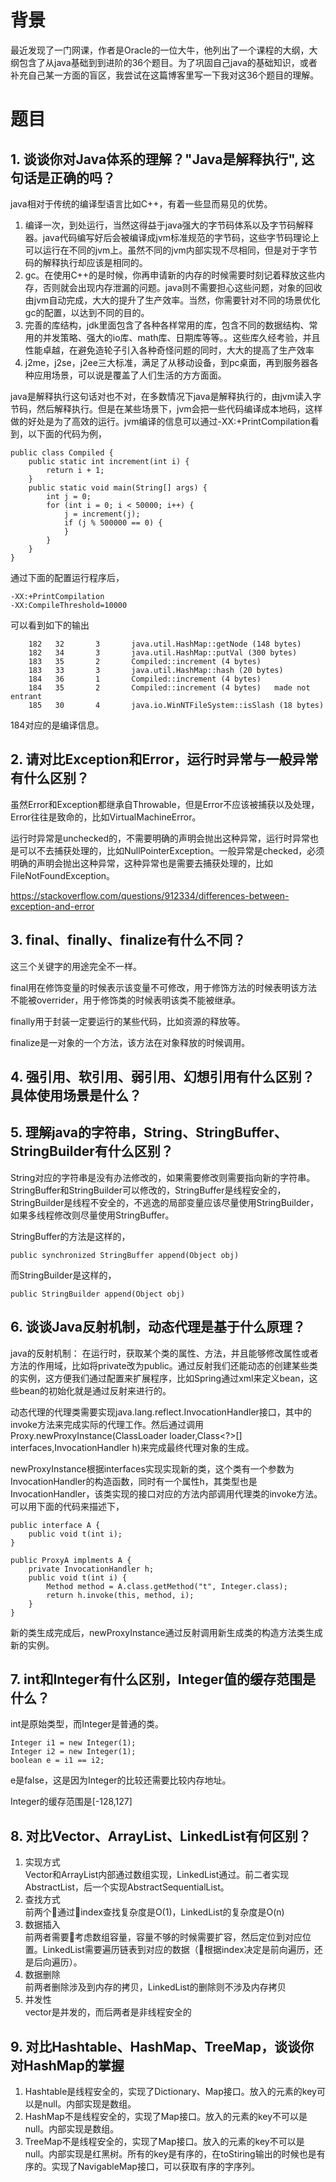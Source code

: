 # 背景

最近发现了一门网课，作者是Oracle的一位大牛，他列出了一个课程的大纲，大纲包含了从java基础到到进阶的36个题目。为了巩固自己java的基础知识，或者补充自己某一方面的盲区，我尝试在这篇博客里写一下我对这36个题目的理解。

# 题目

## 1. 谈谈你对Java体系的理解？"Java是解释执行", 这句话是正确的吗？

java相对于传统的编译型语言比如C++，有着一些显而易见的优势。
1) 编译一次，到处运行，当然这得益于java强大的字节码体系以及字节码解释器。java代码编写好后会被编译成jvm标准规范的字节码，这些字节码理论上可以运行在不同的jvm上。虽然不同的jvm内部实现不尽相同，但是对于字节码的解释执行却应该是相同的。
2) gc。在使用C++的是时候，你再申请新的内存的时候需要时刻记着释放这些内存，否则就会出现内存泄漏的问题。java则不需要担心这些问题，对象的回收由jvm自动完成，大大的提升了生产效率。当然，你需要针对不同的场景优化gc的配置，以达到不同的目的。
3) 完善的库结构，jdk里面包含了各种各样常用的库，包含不同的数据结构、常用的并发策略、强大的io库、math库、日期库等等。。这些库久经考验，并且性能卓越，在避免造轮子引入各种奇怪问题的同时，大大的提高了生产效率
4) j2me，j2se，j2ee三大标准，满足了从移动设备，到pc桌面，再到服务器各种应用场景，可以说是覆盖了人们生活的方方面面。

java是解释执行这句话对也不对，在多数情况下java是解释执行的，由jvm读入字节码，然后解释执行。但是在某些场景下，jvm会把一些代码编译成本地码，这样做的好处是为了高效的运行。jvm编译的信息可以通过-XX:+PrintCompilation看到，以下面的代码为例，
```
public class Compiled {
    public static int increment(int i) {
        return i + 1;
    }
    public static void main(String[] args) {
        int j = 0;
        for (int i = 0; i < 50000; i++) {
            j = increment(j);
            if (j % 500000 == 0) {
            }
        }
    }
}
```
通过下面的配置运行程序后，
```
-XX:+PrintCompilation
-XX:CompileThreshold=10000
```
可以看到如下的输出
```
    182   32       3       java.util.HashMap::getNode (148 bytes)
    182   34       3       java.util.HashMap::putVal (300 bytes)
    183   35       2       Compiled::increment (4 bytes)
    183   33       3       java.util.HashMap::hash (20 bytes)
    184   36       1       Compiled::increment (4 bytes)
    184   35       2       Compiled::increment (4 bytes)   made not entrant
    185   30       4       java.io.WinNTFileSystem::isSlash (18 bytes)
```
184对应的是编译信息。

## 2. 请对比Exception和Error，运行时异常与一般异常有什么区别？

虽然Error和Exception都继承自Throwable，但是Error不应该被捕获以及处理，Error往往是致命的，比如VirtualMachineError。

运行时异常是unchecked的，不需要明确的声明会抛出这种异常，运行时异常也是可以不去捕获处理的，比如NullPointerException。一般异常是checked，必须明确的声明会抛出这种异常，这种异常也是需要去捕获处理的，比如FileNotFoundException。

https://stackoverflow.com/questions/912334/differences-between-exception-and-error

## 3. final、finally、finalize有什么不同？

这三个关键字的用途完全不一样。

final用在修饰变量的时候表示该变量不可修改，用于修饰方法的时候表明该方法不能被overrider，用于修饰类的时候表明该类不能被继承。

finally用于封装一定要运行的某些代码，比如资源的释放等。

finalize是一对象的一个方法，该方法在对象释放的时候调用。

## 4. 强引用、软引用、弱引用、幻想引用有什么区别？具体使用场景是什么？

## 5. 理解java的字符串，String、StringBuffer、StringBuilder有什么区别？

String对应的字符串是没有办法修改的，如果需要修改则需要指向新的字符串。StringBuffer和StringBuilder可以修改的，StringBuffer是线程安全的，StringBuilder是线程不安全的，不逃逸的局部变量应该尽量使用StringBuilder，如果多线程修改则尽量使用StringBuffer。

StringBuffer的方法是这样的，
```
public synchronized StringBuffer append(Object obj)
```
而StringBuilder是这样的，
```
public StringBuilder append(Object obj)
```

## 6. 谈谈Java反射机制，动态代理是基于什么原理？

java的反射机制：
在运行时，获取某个类的属性、方法，并且能够修改属性或者方法的作用域，比如将private改为public。通过反射我们还能动态的创建某些类的实例，这方便我们通过配置来扩展程序，比如Spring通过xml来定义bean，这些bean的初始化就是通过反射来进行的。

动态代理的代理类需要实现java.lang.reflect.InvocationHandler接口，其中的invoke方法来完成实际的代理工作。然后通过调用Proxy.newProxyInstance(ClassLoader loader,Class<?>[] interfaces,InvocationHandler h)来完成最终代理对象的生成。

newProxyInstance根据interfaces实现实现新的类，这个类有一个参数为InvocationHandler的构造函数，同时有一个属性h，其类型也是InvocationHandler，该类实现的接口对应的方法内部调用代理类的invoke方法。可以用下面的代码来描述下，
```
public interface A {
    public void t(int i);
}

public ProxyA implments A {
    private InvocationHandler h;
    public void t(int i) {
        Method method = A.class.getMethod("t", Integer.class);
        return h.invoke(this, method, i);
    }
}

```

新的类生成完成后，newProxyInstance通过反射调用新生成类的构造方法类生成新的实例。


## 7. int和Integer有什么区别，Integer值的缓存范围是什么？
int是原始类型，而Integer是普通的类。
```
Integer i1 = new Integer(1);
Integer i2 = new Integer(1);
boolean e = i1 == i2;
```
e是false，这是因为Integer的比较还需要比较内存地址。


Integer的缓存范围是[-128,127]

## 8. 对比Vector、ArrayList、LinkedList有何区别？
1. 实现方式  
   Vector和ArrayList内部通过数组实现，LinkedList通过。前二者实现AbstractList，后一个实现AbstractSequentialList。
2. 查找方式  
   前两个通过index查找复杂度是O(1)，LinkedList的复杂度是O(n)
3. 数据插入  
   前两者需要考虑数组容量，容量不够的时候需要扩容，然后定位到对应位置。LinkedList需要遍历链表到对应的数据（根据index决定是前向遍历，还是后向遍历）。
4. 数据删除  
   前两者删除涉及到内存的拷贝，LinkedList的删除则不涉及内存拷贝
5. 并发性  
   vector是并发的，而后两者是非线程安全的

## 9. 对比Hashtable、HashMap、TreeMap，谈谈你对HashMap的掌握
1. Hashtable是线程安全的，实现了Dictionary、Map接口。放入的元素的key可以是null。内部实现是数组。
2. HashMap不是线程安全的，实现了Map接口。放入的元素的key不可以是null。内部实现是数组。
3. TreeMap不是线程安全的，实现了Map接口。放入的元素的key不可以是null。内部实现是红黑树。所有的key是有序的，在toStiring输出的时候也是有序的。实现了NavigableMap接口，可以获取有序的字序列。

